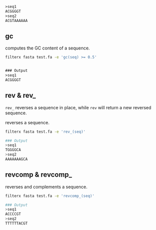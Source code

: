 
```txt title="test.fa"
>seq1
ACGGGGT
>seq2
ACGTAAAAAA
```

## gc

computes the GC content of a sequence.

```bash
filterx fasta test.fa -e 'gc(seq) >= 0.5'
```

```txt

### Output
>seq1
ACGGGGT
```

## rev & rev_

`rev_` reverses a sequence in place, while `rev` will return a new reversed sequence.

reverses a sequence.

```bash
filterx fasta test.fa -e 'rev_(seq)'

### Output
>seq1
TGGGGCA
>seq2
AAAAAAAGCA
```

## revcomp & revcomp_

reverses and complements a sequence.

```bash
filterx fasta test.fa -e 'revcomp_(seq)'

### Output
>seq1
ACCCCGT
>seq2
TTTTTTACGT
```
